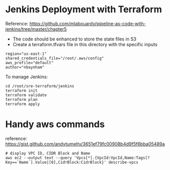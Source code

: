 # Jenkins Deployment with Terraform
Reference: https://github.com/mlabouardy/pipeline-as-code-with-jenkins/tree/master/chapter5
- The code should be enhanced to store the state files in S3
- Create a terraform.tfvars file in this directory with the specific inputs
```
region="us-east-1"
shared_credentials_file="/root/.aws/config"
aws_profile="default"
author="nbaynham"
```

To manage Jenkins:
```
cd /root/sre-terraform/jenkins
terraform init
terraform validate
terraform plan
terraform apply
```

# Handy aws commands
reference: https://gist.github.com/andytumelty/3651ef79fc00908b4d9f5f6bba05489a
```
# display VPC ID, CIDR Block and Name
aws ec2 --output text --query 'Vpcs[*].{VpcId:VpcId,Name:Tags[?Key==`Name`].Value|[0],CidrBlock:CidrBlock}' describe-vpcs
```
